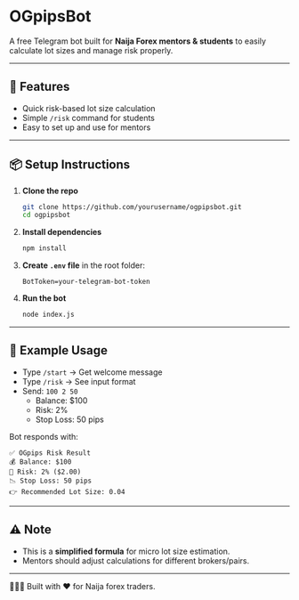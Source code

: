 # OGpipsBot

A free Telegram bot built for **Naija Forex mentors & students** to easily calculate lot sizes and manage risk properly.

---

## 🚀 Features
- Quick risk-based lot size calculation
- Simple `/risk` command for students
- Easy to set up and use for mentors

---

## 📦 Setup Instructions

1. **Clone the repo**
   ```bash
   git clone https://github.com/yourusername/ogpipsbot.git
   cd ogpipsbot
   ```

2. **Install dependencies**
   ```bash
   npm install
   ```

3. **Create `.env` file** in the root folder:
   ```env
   BotToken=your-telegram-bot-token
   ```

4. **Run the bot**
   ```bash
   node index.js
   ```

---

## 🔑 Example Usage
- Type `/start` → Get welcome message
- Type `/risk` → See input format
- Send: `100 2 50`
  - Balance: $100
  - Risk: 2%
  - Stop Loss: 50 pips

Bot responds with:
```
✅ OGpips Risk Result
💰 Balance: $100
🎯 Risk: 2% ($2.00)
📉 Stop Loss: 50 pips
👉 Recommended Lot Size: 0.04
```

---

## ⚠️ Note
- This is a **simplified formula** for micro lot size estimation.
- Mentors should adjust calculations for different brokers/pairs.

---

👨🏾‍💻 Built with ❤️ for Naija forex traders.
